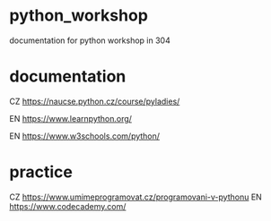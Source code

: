 # python_workshop
documentation for python workshop in 304

# documentation
CZ https://naucse.python.cz/course/pyladies/ 

EN https://www.learnpython.org/

EN https://www.w3schools.com/python/


# practice
CZ https://www.umimeprogramovat.cz/programovani-v-pythonu
EN https://www.codecademy.com/

